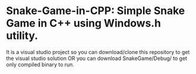 # Snake-Game-in-CPP: Simple Snake Game in C++ using Windows.h utility.
It is a visual studio project so you can download/clone this repository to get the visual studio solution OR you can download SnakeGame/Debug/ to get only compiled binary to run.

